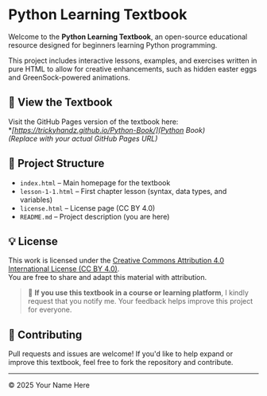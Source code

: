 
# Python Learning Textbook

Welcome to the **Python Learning Textbook**, an open-source educational resource designed for beginners learning Python programming.

This project includes interactive lessons, examples, and exercises written in pure HTML to allow for creative enhancements, such as hidden easter eggs and GreenSock-powered animations.

## 📖 View the Textbook

Visit the GitHub Pages version of the textbook here:  
**[https://trickyhandz.github.io/Python-Book/](Python Book)*  
*(Replace with your actual GitHub Pages URL)*

## 📂 Project Structure

- `index.html` – Main homepage for the textbook
- `lesson-1-1.html` – First chapter lesson (syntax, data types, and variables)
- `license.html` – License page (CC BY 4.0)
- `README.md` – Project description (you are here)

## 💡 License

This work is licensed under the [Creative Commons Attribution 4.0 International License (CC BY 4.0)](https://creativecommons.org/licenses/by/4.0/).  
You are free to share and adapt this material with attribution.

> 📢 **If you use this textbook in a course or learning platform**, I kindly request that you notify me. Your feedback helps improve this project for everyone.

## 🤝 Contributing

Pull requests and issues are welcome! If you'd like to help expand or improve this textbook, feel free to fork the repository and contribute.

---

© 2025 Your Name Here
